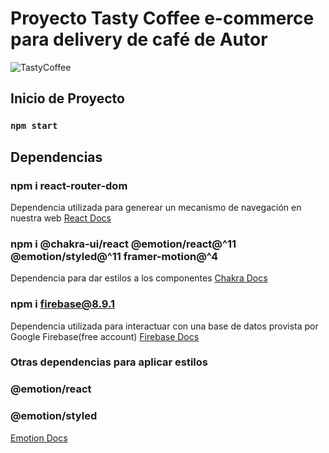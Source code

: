 # Proyecto Tasty Coffee e-commerce para delivery de café de Autor 

![TastyCoffee](https://cafesabora.com/sites/default/files/taza-para-cafe_0.jpg)


## Inicio de Proyecto

### `npm start`

## Dependencias
### npm i react-router-dom
Dependencia utilizada para generear un mecanismo de navegación en nuestra web
[React Docs](https://reactrouter.com/web/guides/quick-start)

### npm i @chakra-ui/react @emotion/react@^11 @emotion/styled@^11 framer-motion@^4
Dependencia para dar estilos a los componentes
[Chakra Docs](https://chakra-ui.com/docs/getting-started)


### npm i firebase@8.9.1
Dependencia utilizada para interactuar con una base de datos provista por Google Firebase(free account)
[Firebase Docs](https://firebase.google.com/docs?authuser=1)

### Otras dependencias para aplicar estilos
### @emotion/react
### @emotion/styled
[Emotion Docs](https://emotion.sh/docs/introduction)
